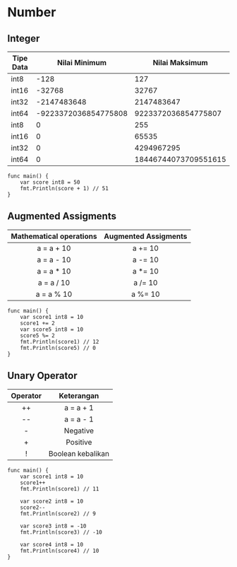 # Number
## Integer
| Tipe Data | Nilai Minimum | Nilai Maksimum |
| --- | --- | --- |
| int8 | -128 | 127 |
| int16 | -32768 | 32767 |
| int32 | -2147483648 | 2147483647 |
| int64 | -9223372036854775808 | 9223372036854775807 |
| int8 | 0 | 255 |
| int16 | 0 | 65535 |
| int32 | 0 | 4294967295 |
| int64 | 0 | 18446744073709551615 |

``` golang
func main() {
	var score int8 = 50
	fmt.Println(score + 1) // 51
}

```

## Augmented Assigments
| Mathematical operations  | Augmented Assigments |
| :-------------: | :-------------: |
| a = a + 10  | a += 10  |
| a = a - 10  | a -= 10  |
| a = a * 10  | a *= 10  |
| a = a / 10  | a /= 10  |
| a = a % 10  | a %= 10  |

``` golang
func main() {
	var score1 int8 = 10
	score1 += 2
	var score5 int8 = 10
	score5 %= 2
	fmt.Println(score1) // 12
	fmt.Println(score5) // 0
}

```

## Unary Operator
| Operator  | Keterangan |
| :-------------: | :-------------: |
| ++  | a = a + 1  |
| --  | a = a - 1  |
| -  | Negative  |
| + | Positive  |
| !  | Boolean kebalikan  |

``` golang
func main() {
	var score1 int8 = 10
	score1++
	fmt.Println(score1) // 11

	var score2 int8 = 10
	score2--
	fmt.Println(score2) // 9

	var score3 int8 = -10 
	fmt.Println(score3) // -10

	var score4 int8 = 10
	fmt.Println(score4) // 10
}
```
